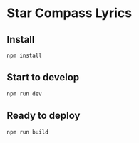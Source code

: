 # Star Compass Lyrics

## Install

    npm install

## Start to develop

    npm run dev

## Ready to deploy

    npm run build
